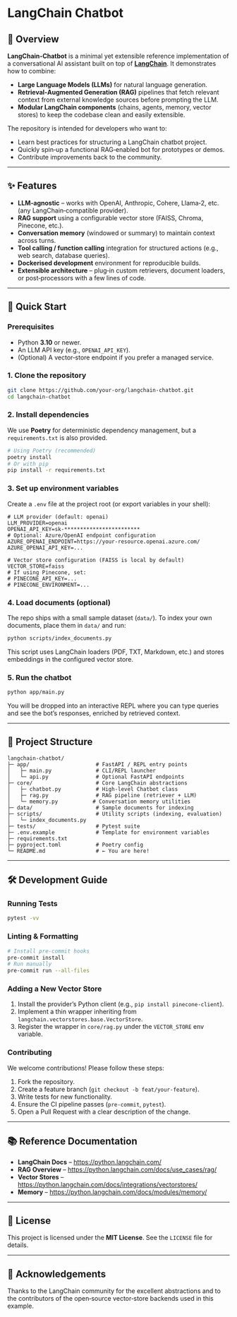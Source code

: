 # LangChain Chatbot

## 📖 Overview

**LangChain‑Chatbot** is a minimal yet extensible reference implementation of a conversational AI assistant built on top of **[LangChain](https://github.com/langchain-ai/langchain)**. It demonstrates how to combine:

- **Large Language Models (LLMs)** for natural language generation.
- **Retrieval‑Augmented Generation (RAG)** pipelines that fetch relevant context from external knowledge sources before prompting the LLM.
- **Modular LangChain components** (chains, agents, memory, vector stores) to keep the codebase clean and easily extensible.

The repository is intended for developers who want to:

- Learn best practices for structuring a LangChain chatbot project.
- Quickly spin‑up a functional RAG‑enabled bot for prototypes or demos.
- Contribute improvements back to the community.

---

## ✨ Features

- **LLM‑agnostic** – works with OpenAI, Anthropic, Cohere, Llama‑2, etc. (any LangChain‑compatible provider).
- **RAG support** using a configurable vector store (FAISS, Chroma, Pinecone, etc.).
- **Conversation memory** (windowed or summary) to maintain context across turns.
- **Tool calling / function calling** integration for structured actions (e.g., web search, database queries).
- **Dockerised development** environment for reproducible builds.
- **Extensible architecture** – plug‑in custom retrievers, document loaders, or post‑processors with a few lines of code.

---

## 🚀 Quick Start

### Prerequisites

- Python **3.10** or newer.
- An LLM API key (e.g., `OPENAI_API_KEY`).
- (Optional) A vector‑store endpoint if you prefer a managed service.

### 1. Clone the repository

```bash
git clone https://github.com/your-org/langchain-chatbot.git
cd langchain-chatbot
```

### 2. Install dependencies

We use **Poetry** for deterministic dependency management, but a `requirements.txt` is also provided.

```bash
# Using Poetry (recommended)
poetry install
# Or with pip
pip install -r requirements.txt
```

### 3. Set up environment variables

Create a `.env` file at the project root (or export variables in your shell):

```dotenv
# LLM provider (default: openai)
LLM_PROVIDER=openai
OPENAI_API_KEY=sk-************************
# Optional: Azure/OpenAI endpoint configuration
AZURE_OPENAI_ENDPOINT=https://your-resource.openai.azure.com/
AZURE_OPENAI_API_KEY=...

# Vector store configuration (FAISS is local by default)
VECTOR_STORE=faiss
# If using Pinecone, set:
# PINECONE_API_KEY=...
# PINECONE_ENVIRONMENT=...
```

### 4. Load documents (optional)

The repo ships with a small sample dataset (`data/`). To index your own documents, place them in `data/` and run:

```bash
python scripts/index_documents.py
```

This script uses LangChain loaders (PDF, TXT, Markdown, etc.) and stores embeddings in the configured vector store.

### 5. Run the chatbot

```bash
python app/main.py
```

You will be dropped into an interactive REPL where you can type queries and see the bot’s responses, enriched by retrieved context.

---

## 📂 Project Structure

```
langchain-chatbot/
├─ app/                     # FastAPI / REPL entry points
│   ├─ main.py              # CLI/REPL launcher
│   └─ api.py               # Optional FastAPI endpoints
├─ core/                    # Core LangChain abstractions
│   ├─ chatbot.py           # High‑level Chatbot class
│   ├─ rag.py               # RAG pipeline (retriever + LLM)
│   └─ memory.py           # Conversation memory utilities
├─ data/                    # Sample documents for indexing
├─ scripts/                 # Utility scripts (indexing, evaluation)
│   └─ index_documents.py
├─ tests/                   # Pytest suite
├─ .env.example             # Template for environment variables
├─ requirements.txt
├─ pyproject.toml           # Poetry config
└─ README.md                # ← You are here!
```

---

## 🛠️ Development Guide

### Running Tests

```bash
pytest -vv
```

### Linting & Formatting

```bash
# Install pre‑commit hooks
pre-commit install
# Run manually
pre-commit run --all-files
```

### Adding a New Vector Store

1. Install the provider’s Python client (e.g., `pip install pinecone-client`).
2. Implement a thin wrapper inheriting from `langchain.vectorstores.base.VectorStore`.
3. Register the wrapper in `core/rag.py` under the `VECTOR_STORE` env variable.

### Contributing

We welcome contributions! Please follow these steps:

1. Fork the repository.
2. Create a feature branch (`git checkout -b feat/your-feature`).
3. Write tests for new functionality.
4. Ensure the CI pipeline passes (`pre-commit`, `pytest`).
5. Open a Pull Request with a clear description of the change.

---

## 📚 Reference Documentation

- **LangChain Docs** – https://python.langchain.com/
- **RAG Overview** – https://python.langchain.com/docs/use_cases/rag/
- **Vector Stores** – https://python.langchain.com/docs/integrations/vectorstores/
- **Memory** – https://python.langchain.com/docs/modules/memory/

---

## 📄 License

This project is licensed under the **MIT License**. See the `LICENSE` file for details.

---

## 🙏 Acknowledgements

Thanks to the LangChain community for the excellent abstractions and to the contributors of the open‑source vector‑store backends used in this example.
